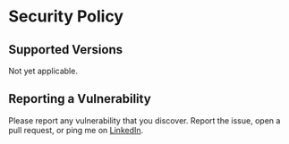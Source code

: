 # Security Policy

## Supported Versions

Not yet applicable.

## Reporting a Vulnerability

Please report any vulnerability that you discover. Report the issue, open a pull request, or ping me on [LinkedIn](https://www.linkedin.com/in/jipderksen/).
